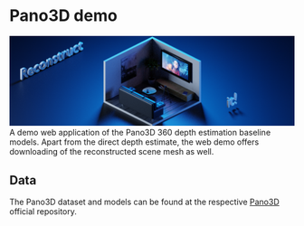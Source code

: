 
# Pano3D demo
![](banner.png)
A demo web application of the Pano3D 360 depth estimation baseline models.
Apart from the direct depth estimate, the web demo offers downloading of the reconstructed scene mesh as well.

## Data
The Pano3D dataset and models can be found at the respective [Pano3D](https://github.com/VCL3D/Pano3D) official repository.

